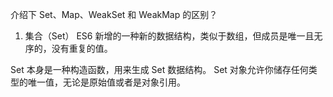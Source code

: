 介绍下 Set、Map、WeakSet 和 WeakMap 的区别？
1. 集合（Set）
ES6 新增的一种新的数据结构，类似于数组，但成员是唯一且无序的，没有重复的值。

Set 本身是一种构造函数，用来生成 Set 数据结构。
Set 对象允许你储存任何类型的唯一值，无论是原始值或者是对象引用。